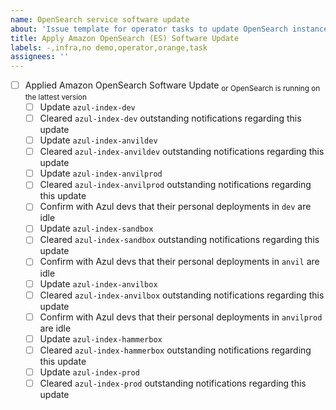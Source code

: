 ```yaml
---
name: OpenSearch service software update
about: 'Issue template for operator tasks to update OpenSearch instances software'
title: Apply Amazon OpenSearch (ES) Software Update
labels: -,infra,no demo,operator,orange,task
assignees: ''
---
```

- [ ] Applied Amazon OpenSearch Software Update <sub>or OpenSearch is running on the lattest version</sub>
    - [ ] Update `azul-index-dev`
    - [ ] Cleared `azul-index-dev` outstanding notifications regarding this update
    - [ ] Update `azul-index-anvildev`
    - [ ] Cleared `azul-index-anvildev` outstanding notifications regarding this update
    - [ ] Update `azul-index-anvilprod`
    - [ ] Cleared `azul-index-anvilprod` outstanding notifications regarding this update
    - [ ] Confirm with Azul devs that their personal deployments in `dev` are idle
    - [ ] Update `azul-index-sandbox`
    - [ ] Cleared `azul-index-sandbox` outstanding notifications regarding this update
    - [ ] Confirm with Azul devs that their personal deployments in `anvil` are idle
    - [ ] Update `azul-index-anvilbox`
    - [ ] Cleared `azul-index-anvilbox` outstanding notifications regarding this update
    - [ ] Confirm with Azul devs that their personal deployments in `anvilprod` are idle
    - [ ] Update `azul-index-hammerbox`
    - [ ] Cleared `azul-index-hammerbox` outstanding notifications regarding this update
    - [ ] Update `azul-index-prod`
    - [ ] Cleared `azul-index-prod` outstanding notifications regarding this update
